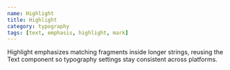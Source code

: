 ```yaml
---
name: Highlight
title: Highlight
category: typography
tags: [text, emphasis, highlight, mark]
---
```

Highlight emphasizes matching fragments inside longer strings, reusing the Text component so typography settings stay consistent across platforms.
